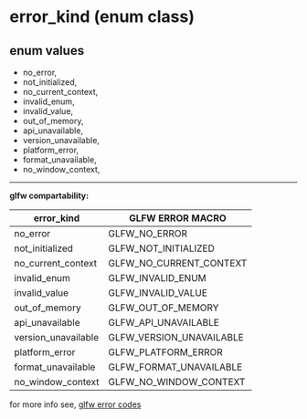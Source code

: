 # error_kind (enum class)

## enum values

- no_error,
- not_initialized,
- no_current_context,
- invalid_enum,
- invalid_value,
- out_of_memory,
- api_unavailable,
- version_unavailable,
- platform_error,
- format_unavailable,
- no_window_context,

---

**glfw compartability:**

error_kind | GLFW ERROR MACRO
--- | ---
no_error |  GLFW_NO_ERROR
not_initialized |  GLFW_NOT_INITIALIZED
no_current_context |  GLFW_NO_CURRENT_CONTEXT
invalid_enum |  GLFW_INVALID_ENUM
invalid_value |  GLFW_INVALID_VALUE
out_of_memory |  GLFW_OUT_OF_MEMORY
api_unavailable |  GLFW_API_UNAVAILABLE
version_unavailable |  GLFW_VERSION_UNAVAILABLE
platform_error |  GLFW_PLATFORM_ERROR
format_unavailable |  GLFW_FORMAT_UNAVAILABLE
no_window_context |  GLFW_NO_WINDOW_CONTEXT

for more info see, [glfw error codes](https://www.glfw.org/docs/latest/group__errors.html)
